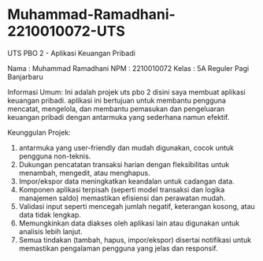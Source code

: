# Muhammad-Ramadhani-2210010072-UTS
 UTS PBO 2 - Aplikasi Keuangan Pribadi

Nama	: Muhammad Ramadhani
NPM	: 2210010072
Kelas	: 5A Reguler Pagi Banjarbaru

Informasi Umum: Ini adalah projek uts pbo 2 disini saya membuat aplikasi keuangan pribadi. aplikasi ini bertujuan untuk membantu pengguna mencatat, mengelola, dan membantu pemasukan dan pengeluaran keuangan pribadi dengan antarmuka yang sederhana namun efektif.

Keunggulan Projek: 
1. antarmuka yang user-friendly dan mudah digunakan, cocok untuk pengguna non-teknis.
2. Dukungan pencatatan transaksi harian dengan fleksibilitas untuk menambah, mengedit, atau menghapus.
3. Impor/ekspor data meningkatkan keandalan untuk cadangan data.
4. Komponen aplikasi terpisah (seperti model transaksi dan logika manajemen saldo) memastikan efisiensi dan perawatan mudah.
5. Validasi input seperti mencegah jumlah negatif, keterangan kosong, atau data tidak lengkap.
6. Memungkinkan data diakses oleh aplikasi lain atau digunakan untuk analisis lebih lanjut.
7. Semua tindakan (tambah, hapus, impor/ekspor) disertai notifikasi untuk memastikan pengalaman pengguna yang jelas dan responsif.
